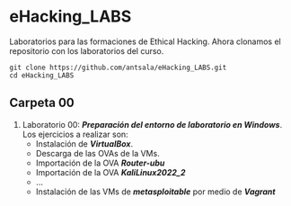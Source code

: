 # eHacking_LABS

Laboratorios para las formaciones de Ethical Hacking. Ahora clonamos el repositorio con los laboratorios del curso.

```
git clone https://github.com/antsala/eHacking_LABS.git
cd eHacking_LABS
```


## Carpeta 00

1. Laboratorio 00: ***Preparación del entorno de laboratorio en Windows***. Los ejercicios a realizar son:
   - Instalación de ***VirtualBox***.
   - Descarga de las OVAs de la VMs.
   - Importación de la OVA ***Router-ubu***
   - Importación de la OVA ***KaliLinux2022_2***
   - ...
   - Instalación de las VMs de ***metasploitable*** por medio de ***Vagrant***


